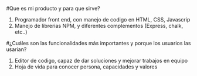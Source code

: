 #Que es mi producto y para que sirve?
1. Programador front end, con manejo de codigo en HTML, CSS, Javascrip
2. Manejo de librerias NPM, y diferentes complementos (Express, chalk, etc..)

#¿Cuáles son las funcionalidades más importantes y porque los usuarios las usarían?
1. Editor de codigo, capaz de dar soluciones y mejorar trabajos en equipo
2. Hoja de vida para conocer persona, capacidades y valores
